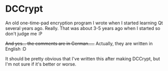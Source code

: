 DCCrypt
=======

An old one-time-pad encryption program I wrote when I started learning Qt several years ago. Really.
That was about 3-5 years ago when I started so don't judge me :P

~~And yes... the comments are in German.....~~ Actually, they are written in English :D

It should be pretty obvious that I've written this after making DCCrypt, but I'm not sure if it's better or worse.
